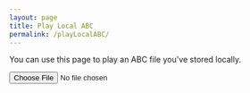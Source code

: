 ```yaml
---
layout: page
title: Play Local ABC
permalink: /playLocalABC/
---
```

You can use this page to play an ABC file you've stored locally.

<input type="file" id="files" class='filterButton' name="files[]" accept=".abc"/>

<output id="fileInfo"></output>

<textarea id="abc" style="display:none;"></textarea>
<!-- Area to store unrolled ABC -->
<textarea id="ABCprocessed" style="display:none;"></textarea>
<div class="output" style="max-width: 650px;">
    <div id="paper0" class="paper"></div>
</div>

<div class="player">
<div id="showPlayer"></div>
</div>

<script>
function handleFileSelect(evt) {
    evt.stopPropagation();
    evt.preventDefault();

    var files = evt.target.files; // FileList object.

    // files is a FileList of File objects. List some properties.
    for (var i = 0, f; f = files[i]; i++) {
        var reader = new FileReader();

        reader.onload = function(e) {
            // Is ABC file valid?
            if ((getABCheaderValue("X:", this.result) == '')
                || (getABCheaderValue("T:", this.result) == '')
                || (getABCheaderValue("K:", this.result) == '')) { fileInfo.innerHTML = "Invalid ABC file";
                return (1);
            }

            // Show the dots
            abc.value = this.result;
            // Display the ABC in the textbox as dots
            abc_editor = new window.ABCJS.Editor("abc", { paper_id: "paper0", warnings_id:"warnings", render_options: {responsive: 'resize'}, indicate_changed: "true" });

            // set up player
            ABCprocessed.value = preProcessABC(this.result);            
            if (showPlayer.innerHTML.includes("playABC")) {
                // already loaded a tune which might be playing
                stopABC("ABCprocessed");
            }
            showPlayer.innerHTML = createABCplayer('processed', 'abcplayer_tunepage', '{{ site.defaultABCplayer }}');
        };
        reader.readAsText(f);
    }
}

// Check for the various File API support.
if (window.File && window.FileReader && window.FileList && window.Blob) {
    var fileInfo = document.getElementById('fileInfo');
    var showPlayer = document.getElementById('showPlayer');

    document.getElementById('files').addEventListener('change', handleFileSelect, false);
} else {
    alert('The File APIs are not fully supported in this browser.');
}
</script>
